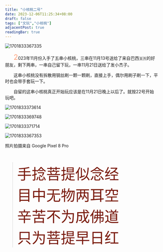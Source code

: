 ```yaml
---
title: "小核桃二号"
date: 2023-12-06T11:25:34+08:00
draft: false
tags: ["文玩","小核桃"]
adjacentPost: true
readingBar: true
---
```

![1701833367335](https://cdn.jsdelivr.net/gh/tosspi/picx-images-hosting@master/1701833367335.jpg)

&emsp;&emsp;<font size=5 color=#ffa07a>2</font>023年11月份入手了五串小核桃，三串在11月13号送给了来自巴西🇧🇷的好朋友，剩下两串，一串自己留下玩，一串11月21日送给了发小杰子。

&emsp;&emsp;这串小核桃没有拆散用钢丝刷一颗一颗刷，直接上手，偶尔用刷子刷一下，平时也会带手套玩一下。

&emsp;&emsp;自留的这串小核桃真正开始玩应该是在11月21日晚上以后了。就按22号开始玩吧。

![1701833373614](https://cdn.jsdelivr.net/gh/tosspi/picx-images-hosting@master/1701833373614.jpg)

![1701833369748](https://cdn.jsdelivr.net/gh/tosspi/picx-images-hosting@master/1701833369748.jpg)

![1701833371714](https://cdn.jsdelivr.net/gh/tosspi/picx-images-hosting@master/1701833371714.jpg)

![1701833367353](https://cdn.jsdelivr.net/gh/tosspi/picx-images-hosting@master/1701833367353.jpg)

照片拍摄来自 Google Pixel 8 Pro




<br>

><font size=9 color=#7a1b0c>手捻菩提似念经<br>
目中无物两耳空<br>
辛苦不为成佛道<br>
只为菩提早日红</font>
